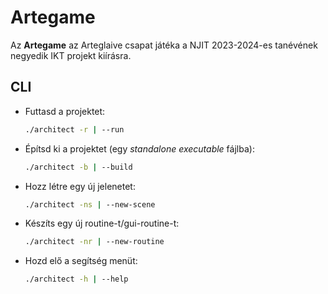 
# Artegame

Az **Artegame** az Arteglaive csapat játéka a NJIT 2023-2024-es tanévének negyedik IKT projekt kiírásra.

## CLI

- Futtasd a projektet:

    ```bash
    ./architect -r | --run
    ```

- Építsd ki a projektet (egy *standalone executable* fájlba):

    ```bash
    ./architect -b | --build
    ```

- Hozz létre egy új jelenetet:

    ```bash
    ./architect -ns | --new-scene
    ```

- Készíts egy új routine-t/gui-routine-t:

    ```bash
    ./architect -nr | --new-routine
    ```

- Hozd elő a segítség menüt:

    ```bash
    ./architect -h | --help
    ```
